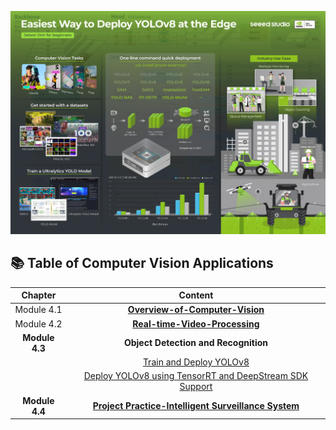 <p align="center">
    <img src="./Seeed_YOLOv8.jpg" alt="seeed-yolo-banner">
</p>

## 📚 Table of Computer Vision Applications

| **Chapter** | **Content**                                      |
|:-----------:|:------------------------------------------------:|
| Module 4.1|  [**Overview-of-Computer-Vision**](./4.1-Overview-of-Computer-Vision/README.md)|
| Module 4.2|  [**Real-time-Video-Processing**](./4.2-Real-time-Video-Processing/README.md)|
| **Module 4.3**| **Object Detection and Recognition**|
| | [Train and Deploy YOLOv8](./4.3-Object%20Detection%20and%20Recognition/4.3.1-Train%20and%20Deploy%20YOLOv8%20on%20reComputer/README.md)|
| | [Deploy YOLOv8 using TensorRT and DeepStream SDK Support](./4.3-Object%20Detection%20and%20Recognition/4.3.2-Deploy%20YOLOv8%20on%20NVIDIA%20Jetson%20using%20TensorRT%20and%20DeepStream%20SDK%20Support/README.md)|
| **Module 4.4**| [**Project Practice-Intelligent Surveillance System**](./4.4-Project%20Practice-Intelligent%20Surveillance%20System/README.md)|

